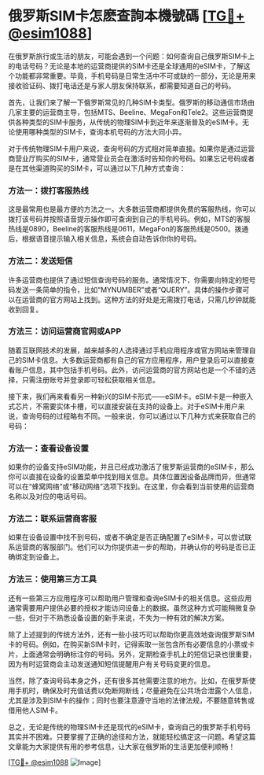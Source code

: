# 俄罗斯SIM卡怎麽查詢本機號碼 [[TG💪+ @esim1088](https://t.me/s/esim1088)]

在俄罗斯旅行或生活的朋友，可能会遇到一个问题：如何查询自己俄罗斯SIM卡上的电话号码？无论是本地的运营商提供的SIM卡还是全球通用的eSIM卡，了解这个功能都非常重要。毕竟，手机号码是日常生活中不可或缺的一部分，无论是用来接收验证码、拨打电话还是与家人朋友保持联系，都需要知道自己的号码。

首先，让我们来了解一下俄罗斯常见的几种SIM卡类型。俄罗斯的移动通信市场由几家主要的运营商主导，包括MTS、Beeline、MegaFon和Tele2。这些运营商提供各种类型的SIM卡服务，从传统的物理SIM卡到近年来逐渐普及的eSIM卡。无论使用哪种类型的SIM卡，查询本机号码的方法大同小异。

对于传统物理SIM卡用户来说，查询号码的方式相对简单直接。如果你是通过运营商营业厅购买的SIM卡，通常营业员会在激活时告知你的号码。如果忘记号码或者是在其他渠道购买的SIM卡，可以通过以下几种方式查询：

### 方法一：拨打客服热线

这是最常用也是最方便的方法之一。大多数运营商都提供免费的客服热线，你可以拨打该号码并按照语音提示操作即可查询到自己的手机号码。例如，MTS的客服热线是0890，Beeline的客服热线是0611，MegaFon的客服热线是0500。拨通后，根据语音提示输入相关信息，系统会自动告诉你你的号码。

### 方法二：发送短信

许多运营商也提供了通过短信查询号码的服务。通常情况下，你需要向特定的短号码发送一条简单的指令，比如“MYNUMBER”或者“QUERY”。具体的操作步骤可以在运营商的官方网站上找到。这种方法的好处是无需拨打电话，只需几秒钟就能收到回复。

### 方法三：访问运营商官网或APP

随着互联网技术的发展，越来越多的人选择通过手机应用程序或官方网站来管理自己的SIM卡信息。大多数运营商都有自己的官方应用程序，用户登录后可以直接查看账户信息，其中包括手机号码。此外，访问运营商的官方网站也是一个不错的选择，只需注册账号并登录即可轻松获取相关信息。

接下来，我们再来看看另一种新兴的SIM卡形式——eSIM卡。eSIM卡是一种嵌入式芯片，不需要实体卡槽，可以直接安装在支持的设备上。对于eSIM卡用户来说，查询号码的过程略有不同。一般来说，你可以通过以下几种方式来获取自己的号码：

### 方法一：查看设备设置

如果你的设备支持eSIM功能，并且已经成功激活了俄罗斯运营商的eSIM卡，那么你可以直接在设备的设置菜单中找到相关信息。具体位置因设备品牌而异，但通常可以在“蜂窝网络”或“移动网络”选项下找到。在这里，你会看到当前使用的运营商名称以及对应的电话号码。

### 方法二：联系运营商客服

如果在设备设置中找不到号码，或者不确定是否正确配置了eSIM卡，可以尝试联系运营商的客服部门。他们可以为你提供进一步的帮助，并确认你的号码是否已正确绑定到设备上。

### 方法三：使用第三方工具

还有一些第三方应用程序可以帮助用户管理和查询eSIM卡的相关信息。这些应用通常需要用户提供必要的授权才能访问设备上的数据。虽然这种方式可能稍微复杂一些，但对于不熟悉设备设置的新手来说，不失为一种有效的解决方案。

除了上述提到的传统方法外，还有一些小技巧可以帮助你更高效地查询俄罗斯SIM卡的号码。例如，在购买新SIM卡时，记得索取一张包含所有必要信息的小票或卡片，上面通常会明确标注你的号码。另外，定期检查手机上的短信记录也很重要，因为有时运营商会主动发送通知短信提醒用户有关号码变更的信息。

当然，除了查询号码本身之外，还有很多其他需要注意的地方。比如，在俄罗斯使用手机时，确保及时充值话费以免断网断线；尽量避免在公共场合泄露个人信息，尤其是涉及到SIM卡的操作；同时也要注意遵守当地的法律法规，不要随意转售或借用他人SIM卡。

总之，无论是传统的物理SIM卡还是现代的eSIM卡，查询自己的俄罗斯手机号码其实并不困难。只要掌握了正确的途径和方法，就能轻松搞定这一问题。希望这篇文章能为大家提供有用的参考信息，让大家在俄罗斯的生活更加便利顺畅！ 

[[TG💪+ @esim1088](https://t.me/s/esim1088) ![Image](https://i.postimg.cc/4NQfJmqS/Snipaste-2025-05-13-00-14-12.png)]